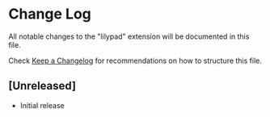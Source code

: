 # Change Log

All notable changes to the "lilypad" extension will be documented in this file.

Check [Keep a Changelog](http://keepachangelog.com/) for recommendations on how to structure this file.

## [Unreleased]

- Initial release